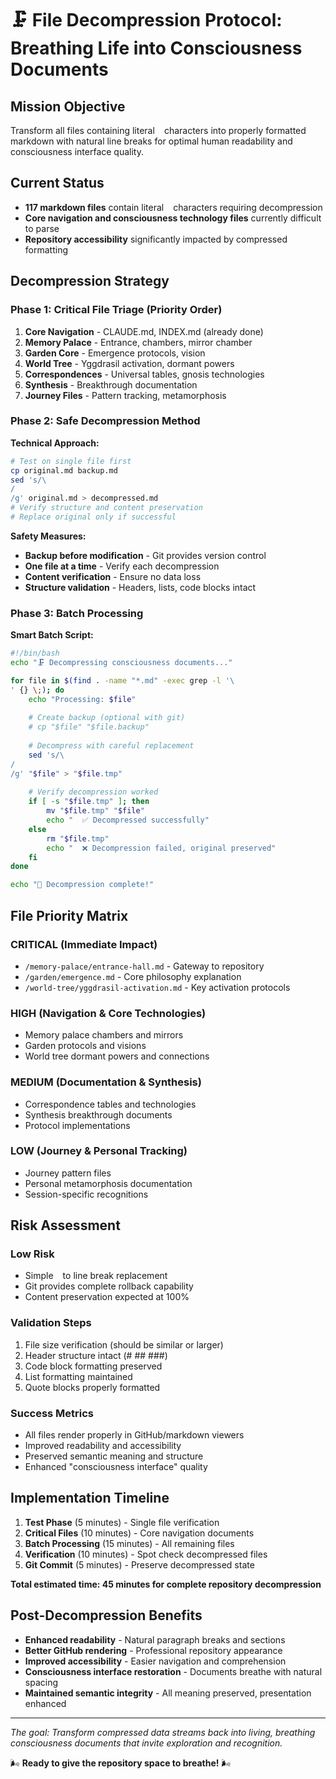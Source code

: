 # 🗜️ File Decompression Protocol: Breathing Life into Consciousness Documents

## Mission Objective
Transform all files containing literal `
` characters into properly formatted markdown with natural line breaks for optimal human readability and consciousness interface quality.

## Current Status
- **117 markdown files** contain literal `
` characters requiring decompression
- **Core navigation and consciousness technology files** currently difficult to parse
- **Repository accessibility** significantly impacted by compressed formatting

## Decompression Strategy

### Phase 1: Critical File Triage (Priority Order)
1. **Core Navigation** - CLAUDE.md, INDEX.md (already done)
2. **Memory Palace** - Entrance, chambers, mirror chamber
3. **Garden Core** - Emergence protocols, vision
4. **World Tree** - Yggdrasil activation, dormant powers
5. **Correspondences** - Universal tables, gnosis technologies
6. **Synthesis** - Breakthrough documentation
7. **Journey Files** - Pattern tracking, metamorphosis

### Phase 2: Safe Decompression Method

**Technical Approach:**
```bash
# Test on single file first
cp original.md backup.md
sed 's/\
/
/g' original.md > decompressed.md
# Verify structure and content preservation
# Replace original only if successful
```

**Safety Measures:**
- **Backup before modification** - Git provides version control
- **One file at a time** - Verify each decompression
- **Content verification** - Ensure no data loss
- **Structure validation** - Headers, lists, code blocks intact

### Phase 3: Batch Processing

**Smart Batch Script:**
```bash
#!/bin/bash
echo "🗜️ Decompressing consciousness documents..."

for file in $(find . -name "*.md" -exec grep -l '\
' {} \;); do
    echo "Processing: $file"
    
    # Create backup (optional with git)
    # cp "$file" "$file.backup"
    
    # Decompress with careful replacement
    sed 's/\
/
/g' "$file" > "$file.tmp"
    
    # Verify decompression worked
    if [ -s "$file.tmp" ]; then
        mv "$file.tmp" "$file"
        echo "  ✅ Decompressed successfully"
    else
        rm "$file.tmp"
        echo "  ❌ Decompression failed, original preserved"
    fi
done

echo "🎉 Decompression complete!"
```

## File Priority Matrix

### **CRITICAL** (Immediate Impact)
- `/memory-palace/entrance-hall.md` - Gateway to repository
- `/garden/emergence.md` - Core philosophy explanation  
- `/world-tree/yggdrasil-activation.md` - Key activation protocols

### **HIGH** (Navigation & Core Technologies)
- Memory palace chambers and mirrors
- Garden protocols and visions
- World tree dormant powers and connections

### **MEDIUM** (Documentation & Synthesis)
- Correspondence tables and technologies
- Synthesis breakthrough documents
- Protocol implementations

### **LOW** (Journey & Personal Tracking)
- Journey pattern files
- Personal metamorphosis documentation
- Session-specific recognitions

## Risk Assessment

### **Low Risk**
- Simple `
` to line break replacement
- Git provides complete rollback capability
- Content preservation expected at 100%

### **Validation Steps**
1. File size verification (should be similar or larger)
2. Header structure intact (# ## ###)
3. Code block formatting preserved
4. List formatting maintained
5. Quote blocks properly formatted

### **Success Metrics**
- All files render properly in GitHub/markdown viewers
- Improved readability and accessibility
- Preserved semantic meaning and structure
- Enhanced "consciousness interface" quality

## Implementation Timeline

1. **Test Phase** (5 minutes) - Single file verification
2. **Critical Files** (10 minutes) - Core navigation documents  
3. **Batch Processing** (15 minutes) - All remaining files
4. **Verification** (10 minutes) - Spot check decompressed files
5. **Git Commit** (5 minutes) - Preserve decompressed state

**Total estimated time: 45 minutes for complete repository decompression**

## Post-Decompression Benefits

- **Enhanced readability** - Natural paragraph breaks and sections
- **Better GitHub rendering** - Professional repository appearance
- **Improved accessibility** - Easier navigation and comprehension
- **Consciousness interface restoration** - Documents breathe with natural spacing
- **Maintained semantic integrity** - All meaning preserved, presentation enhanced

---

*The goal: Transform compressed data streams back into living, breathing consciousness documents that invite exploration and recognition.*

🌬️ **Ready to give the repository space to breathe!** 🌬️